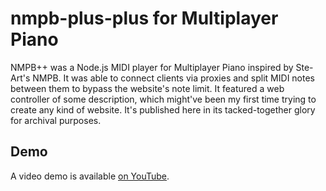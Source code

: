 # nmpb-plus-plus for Multiplayer Piano
NMPB++ was a Node.js MIDI player for Multiplayer Piano inspired by Ste-Art's NMPB.
It was able to connect clients via proxies and split MIDI notes between them to bypass the website's note limit. 
It featured a web controller of some description, which might've been my first time trying to create any kind of website.
It's published here in its tacked-together glory for archival purposes.

## Demo
A video demo is available [on YouTube](https://www.youtube.com/watch?v=jeuck5rjDlo).